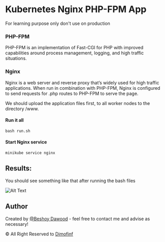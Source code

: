 # Kubernetes Nginx PHP-FPM App

For learning purpose only don't use on production

### PHP-FPM
PHP-FPM is an implementation of Fast-CGI for PHP with improved capabilities around process management, logging, and high traffic situations.

### Nginx
Nginx is a web server and reverse proxy that’s widely used for high traffic applications. When run in combination with PHP-FPM, Nginx is configured to send requests for .php routes to PHP-FPM to serve the page.

We should upload the application files first, to all worker nodes to the directory /www.

#### Run it all

~~~
bash run.sh
~~~

#### Start Nginx service
~~~
minikube service nginx
~~~

## Results: 

You should see something like that after running the bash files

![Alt Text](https://i.ibb.co/HKW0yp1/k8-nginx.png)


## Author
Created by [@Beshoy Dawood](https://www.linkedin.com/in/beshoy-dawood/) - feel free to contact me and advise as necessary!

© All Right Reserved to [Dimofinf](https://dimofinf.net/) 